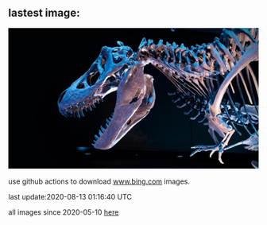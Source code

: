 ## lastest image:
![](images/TRex.jpg)

use github actions to download www.bing.com images.

last update:2020-08-13 01:16:40 UTC

all images since 2020-05-10 [here](https://github.com/counter2015/bing-daily-images/tree/master/images) 
